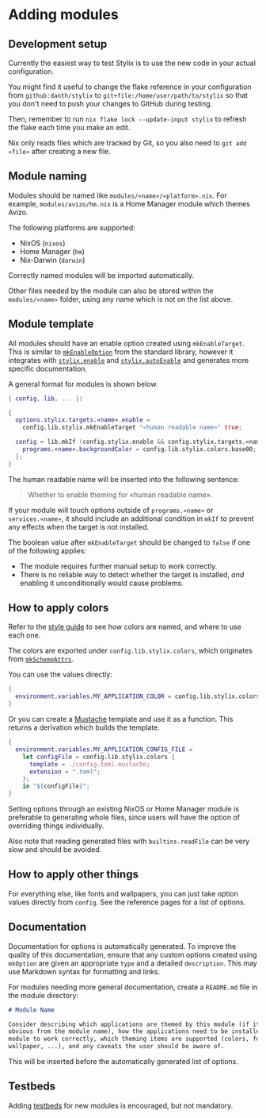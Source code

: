 # Adding modules

## Development setup

Currently the easiest way to test Stylix is to use the new code in your
actual configuration.

You might find it useful to change the flake reference in your configuration
from `github:danth/stylix` to `git+file:/home/user/path/to/stylix`
so that you don't need to push your changes to GitHub during testing.

Then, remember to run `nix flake lock --update-input stylix` to refresh the
flake each time you make an edit.

Nix only reads files which are tracked by Git, so you also need to
`git add «file»` after creating a new file.

## Module naming

Modules should be named like `modules/«name»/«platform».nix`. For example,
`modules/avizo/hm.nix` is a Home Manager module which themes Avizo.

The following platforms are supported:

- NixOS (`nixos`)
- Home Manager (`hm`)
- Nix-Darwin (`darwin`)

Correctly named modules will be imported automatically.

Other files needed by the module can also be stored within the
`modules/«name»` folder, using any name which is not on the list above.

## Module template

All modules should have an enable option created using `mkEnableTarget`.
This is similar to
[`mkEnableOption`](https://nix-community.github.io/docnix/reference/lib/options/lib-options-mkenableoption/)
from the standard library, however it integrates with
[`stylix.enable`](./options/nixos.md#stylixenable) and
[`stylix.autoEnable`](./options/nixos.md#stylixautoenable)
and generates more specific documentation.

A general format for modules is shown below.

```nix
{ config, lib, ... }:

{
  options.stylix.targets.«name».enable =
    config.lib.stylix.mkEnableTarget "«human readable name»" true;

  config = lib.mkIf (config.stylix.enable && config.stylix.targets.«name».enable) {
    programs.«name».backgroundColor = config.lib.stylix.colors.base00;
  };
}
```

The human readable name will be inserted into the following sentence:

> Whether to enable theming for «human readable name».

If your module will touch options outside of `programs.«name»` or `services.«name»`,
it should include an additional condition in `mkIf` to prevent any effects
when the target is not installed.

The boolean value after `mkEnableTarget` should be changed to `false` if
one of the following applies:

- The module requires further manual setup to work correctly.
- There is no reliable way to detect whether the target is installed, *and*
  enabling it unconditionally would cause problems.

## How to apply colors

Refer to the [style guide](./styling.md) to see how colors are named,
and where to use each one.

The colors are exported under `config.lib.stylix.colors`, which originates from
[`mkSchemeAttrs`](https://github.com/SenchoPens/base16.nix/blob/main/DOCUMENTATION.md#mkschemeattrs).

You can use the values directly:

```nix
{
  environment.variables.MY_APPLICATION_COLOR = config.lib.stylix.colors.base05;
}
```

Or you can create a [Mustache](http://mustache.github.io/) template and use
it as a function. This returns a derivation which builds the template.

```nix
{
  environment.variables.MY_APPLICATION_CONFIG_FILE =
    let configFile = config.lib.stylix.colors {
      template = ./config.toml.mustache;
      extension = ".toml";
    };
    in "${configFile}";
}
```

Setting options through an existing NixOS or Home Manager module is preferable
to generating whole files, since users will have the option of overriding things
individually.

Also note that reading generated files with `builtins.readFile` can be very
slow and should be avoided.

## How to apply other things

For everything else, like fonts and wallpapers, you can just take option values
directly from `config`. See the reference pages for a list of options.

## Documentation

Documentation for options is automatically generated. To improve the quality
of this documentation, ensure that any custom options created using `mkOption`
are given an appropriate `type` and a detailed `description`. This may use
Markdown syntax for formatting and links.

For modules needing more general documentation, create a `README.md` file
in the module directory:

```markdown
# Module Name

Consider describing which applications are themed by this module (if it's not
obvious from the module name), how the applications need to be installed for the
module to work correctly, which theming items are supported (colors, fonts,
wallpaper, ...), and any caveats the user should be aware of.
```

This will be inserted before the automatically generated list of options.

## Testbeds

Adding [testbeds](./testbeds.md) for new modules is encouraged, but not
mandatory.
